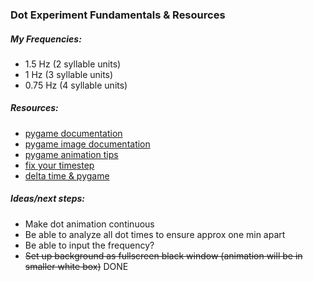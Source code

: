 ### Dot Experiment Fundamentals & Resources

##### My Frequencies:
- 1.5 Hz (2 syllable units)
- 1 Hz (3 syllable units)
- 0.75 Hz (4 syllable units)

##### Resources:
- [pygame documentation](https://www.pygame.org/docs/)
- [pygame image documentation](https://www.pygame.org/docs/ref/image.html)
- [pygame animation tips](https://www.cs.ucsb.edu/~pconrad/cs5nm/topics/pygame/drawing/)
- [fix your timestep](https://gafferongames.com/post/fix_your_timestep/)
- [delta time & pygame](https://www.reddit.com/r/pygame/comments/3blsr3/jittering_movement/)

##### Ideas/next steps:
- Make dot animation continuous
- Be able to analyze all dot times to ensure approx one min apart
- Be able to input the frequency?
- ~~Set up background as fullscreen black window (animation will be in smaller white box)~~ DONE
